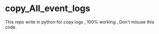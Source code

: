 # copy_All_event_logs
This repo write in python for copy logs , 100% working , Don't misuse this code.
